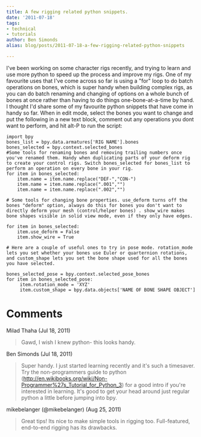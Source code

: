 ```yaml
---
title: A few rigging related python snippets.
date: '2011-07-18'
tags:
- technical
- tutorials
author: Ben Simonds
alias: blog/posts/2011-07-18-a-few-rigging-related-python-snippets

---
```


I've been working on some character rigs recently, and trying to learn and use more python to speed up the process and improve my rigs. One of my favourite uses that I've come across so far is using a "for" loop to do batch operations on bones, which is super handy when building complex rigs, as you can do batch renaming and changing of options on a whole bunch of bones at once rather than having to do things one-bone-at-a-time by hand. I thought I'd share some of my favourite python snippets that have come in handy so far. When in edit mode, select the bones you want to change and put the following in a new text block, comment out any operations you dont want to perform, and hit alt-P to run the script: 
    
    
    import bpy
    bones_list = bpy.data.armatures['RIG NAME'].bones
    bones_selected = bpy.context.selected_bones
    #Some tools for renaming bones and removing trailing numbers once you've renamed them. Handy when duplicating parts of your deform rig to create your control rigs. Switch bones_selected for bones_list to perform an operation on every bone in your rig.
    for item in bones_selected: 
        item.name = item.name.replace("DEF-","CON-")   
        item.name = item.name.replace(".001","") 
        item.name = item.name.replace(".002","")
    
    # Some tools for changing bone properties. use_deform turns off the bones "deform" option, always do this for bones you don't want to directly deform your mesh (control/helper bones) . show_wire makes bone shapes visible in solid view mode, even if they only have edges.
    
    for item in bones_selected:
        item.use_deform = False 
        item.show_wire = True
    
    # Here are a couple of useful ones to try in pose mode. rotation_mode lets you set whether your bones use Euler or quarternion rotations, and custom_shape lets you set the bone shape used for all the bones you have selected. 
    
    bones_selected_pose = bpy.context.selected_pose_bones
    for item in bones_selected_pose:
         item.rotation_mode = 'XYZ'
         item.custom_shape = bpy.data.objects['NAME OF BONE SHAPE OBJECT']





# Comments


Milad Thaha (Jul 18, 2011)
> Gawd, I wish I knew python- this looks handy.

Ben Simonds (Jul 18, 2011)
> Super handy. I just started learning recently and it's such a timesaver. Try the non-programmers guide to python (http://en.wikibooks.org/wiki/Non-Programmer%27s_Tutorial_for_Python_3) for a good intro if you're interested in learning. It's good to get your head around just regular python a little before jumping into bpy.

mikebelanger (@mikebelanger) (Aug 25, 2011)
> Great tips!  Its nice to make simple tools in rigging too.   Full-featured, end-to-end rigging has its drawbacks.
